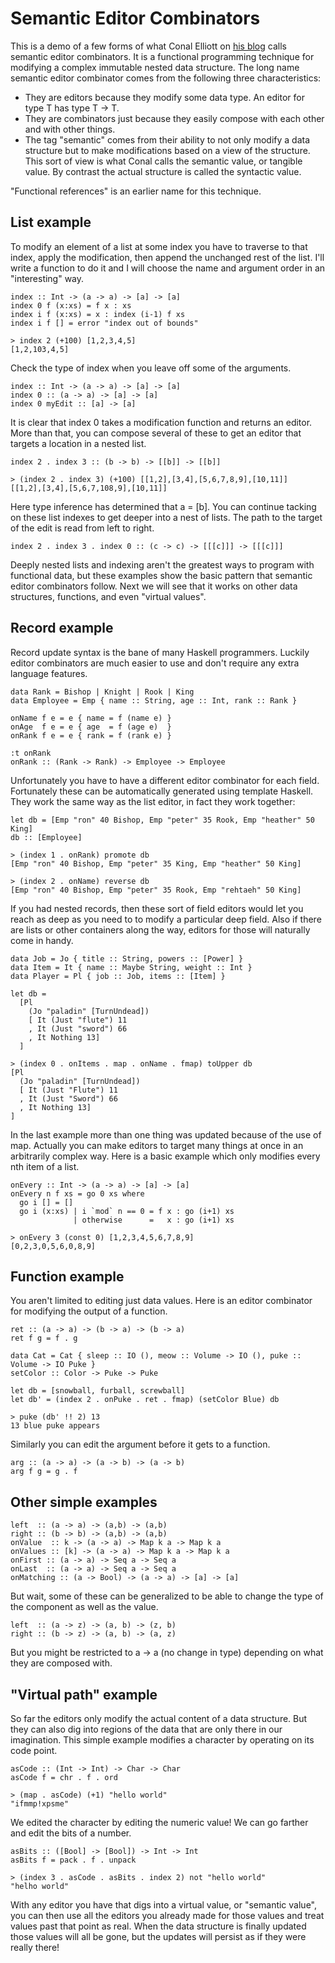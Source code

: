 # Semantic Editor Combinators

This is a demo of a few forms of what Conal Elliott on [his blog][1] calls
semantic editor combinators. It is a functional programming technique for
modifying a complex immutable nested data structure. The long name semantic
editor combinator comes from the following three characteristics:

- They are editors because they modify some data type. An editor for type T has
  type T -> T.
- They are combinators just because they easily compose with each other and
  with other things.
- The tag "semantic" comes from their ability to not only modify a data
  structure but to make modifications based on a view of the structure. This
sort of view is what Conal calls the semantic value, or tangible value. By
contrast the actual structure is called the syntactic value.

"Functional references" is an earlier name for this technique.

## List example

To modify an element of a list at some index you have to traverse to that
index, apply the modification, then append the unchanged rest of the list.
I'll write a function to do it and I will choose the name and argument order
in an "interesting" way.

```
index :: Int -> (a -> a) -> [a] -> [a]
index 0 f (x:xs) = f x : xs
index i f (x:xs) = x : index (i-1) f xs
index i f [] = error "index out of bounds"

> index 2 (+100) [1,2,3,4,5]
[1,2,103,4,5]
```

Check the type of index when you leave off some of the arguments.

```
index :: Int -> (a -> a) -> [a] -> [a]
index 0 :: (a -> a) -> [a] -> [a]
index 0 myEdit :: [a] -> [a]
```

It is clear that index 0 takes a modification function and returns an editor.
More than that, you can compose several of these to get an editor that
targets a location in a nested list.

```
index 2 . index 3 :: (b -> b) -> [[b]] -> [[b]]

> (index 2 . index 3) (+100) [[1,2],[3,4],[5,6,7,8,9],[10,11]]
[[1,2],[3,4],[5,6,7,108,9],[10,11]]
```

Here type inference has determined that a = [b]. You can continue tacking
on these list indexes to get deeper into a nest of lists. The path to the
target of the edit is read from left to right.

```
index 2 . index 3 . index 0 :: (c -> c) -> [[[c]]] -> [[[c]]]
```

Deeply nested lists and indexing aren't the greatest ways to program with
functional data, but these examples show the basic pattern that semantic
editor combinators follow. Next we will see that it works on other data
structures, functions, and even "virtual values".

## Record example

Record update syntax is the bane of many Haskell programmers. Luckily editor
combinators are much easier to use and don't require any extra language
features. 

```
data Rank = Bishop | Knight | Rook | King
data Employee = Emp { name :: String, age :: Int, rank :: Rank }

onName f e = e { name = f (name e) }
onAge  f e = e { age  = f (age e)  }
onRank f e = e { rank = f (rank e) }

:t onRank
onRank :: (Rank -> Rank) -> Employee -> Employee
```

Unfortunately you have to have a different editor combinator for each field.
Fortunately these can be automatically generated using template Haskell.
They work the same way as the list editor, in fact they work together:

```
let db = [Emp "ron" 40 Bishop, Emp "peter" 35 Rook, Emp "heather" 50 King]
db :: [Employee]

> (index 1 . onRank) promote db
[Emp "ron" 40 Bishop, Emp "peter" 35 King, Emp "heather" 50 King]

> (index 2 . onName) reverse db
[Emp "ron" 40 Bishop, Emp "peter" 35 Rook, Emp "rehtaeh" 50 King]
```

If you had nested records, then these sort of field editors would let you
reach as deep as you need to to modify a particular deep field. Also if there
are lists or other containers along the way, editors for those will naturally
come in handy.

```
data Job = Jo { title :: String, powers :: [Power] }
data Item = It { name :: Maybe String, weight :: Int }
data Player = Pl { job :: Job, items :: [Item] }

let db =
  [Pl
    (Jo "paladin" [TurnUndead])
    [ It (Just "flute") 11
    , It (Just "sword") 66
    , It Nothing 13]
  ]

> (index 0 . onItems . map . onName . fmap) toUpper db
[Pl
  (Jo "paladin" [TurnUndead])
  [ It (Just "Flute") 11
  , It (Just "Sword") 66
  , It Nothing 13]
]
```

In the last example more than one thing was updated because of the use of map.
Actually you can make editors to target many things at once in an arbitrarily
complex way. Here is a basic example which only modifies every nth item of a
list.

```
onEvery :: Int -> (a -> a) -> [a] -> [a]
onEvery n f xs = go 0 xs where
  go i [] = []
  go i (x:xs) | i `mod` n == 0 = f x : go (i+1) xs
              | otherwise      =   x : go (i+1) xs

> onEvery 3 (const 0) [1,2,3,4,5,6,7,8,9]
[0,2,3,0,5,6,0,8,9]
```

## Function example

You aren't limited to editing just data values. Here is an editor combinator
for modifying the output of a function.

```
ret :: (a -> a) -> (b -> a) -> (b -> a)
ret f g = f . g

data Cat = Cat { sleep :: IO (), meow :: Volume -> IO (), puke :: Volume -> IO Puke }
setColor :: Color -> Puke -> Puke

let db = [snowball, furball, screwball]
let db' = (index 2 . onPuke . ret . fmap) (setColor Blue) db

> puke (db' !! 2) 13
13 blue puke appears
```

Similarly you can edit the argument before it gets to a function.

```
arg :: (a -> a) -> (a -> b) -> (a -> b)
arg f g = g . f
```

## Other simple examples

```
left  :: (a -> a) -> (a,b) -> (a,b)
right :: (b -> b) -> (a,b) -> (a,b)
onValue  :: k -> (a -> a) -> Map k a -> Map k a
onValues :: [k] -> (a -> a) -> Map k a -> Map k a
onFirst :: (a -> a) -> Seq a -> Seq a
onLast  :: (a -> a) -> Seq a -> Seq a
onMatching :: (a -> Bool) -> (a -> a) -> [a] -> [a]
```

But wait, some of these can be generalized to be able to change the type
of the component as well as the value.

```
left  :: (a -> z) -> (a, b) -> (z, b)
right :: (b -> z) -> (a, b) -> (a, z)
```

But you might be restricted to a -> a (no change in type) depending on what
they are composed with.

## "Virtual path" example

So far the editors only modify the actual content of a data structure. But
they can also dig into regions of the data that are only there in our
imagination. This simple example modifies a character by operating on its
code point.

```
asCode :: (Int -> Int) -> Char -> Char
asCode f = chr . f . ord

> (map . asCode) (+1) "hello world"
"ifmmp!xpsme"
```

We edited the character by editing the numeric value! We can go farther and
edit the bits of a number.

```
asBits :: ([Bool] -> [Bool]) -> Int -> Int
asBits f = pack . f . unpack

> (index 3 . asCode . asBits . index 2) not "hello world"
"helho world"
```

With any editor you have that digs into a virtual value, or "semantic value",
you can then use all the editors you already made for those values and treat
values past that point as real. When the data structure is finally updated
those values will all be gone, but the updates will persist as if they were
really there!

[1]: http://conal.net/blog/posts/semantic-editor-combinators
